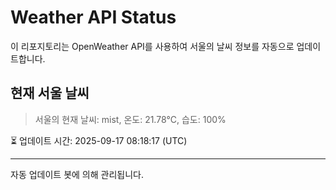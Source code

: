 
# Weather API Status

이 리포지토리는 OpenWeather API를 사용하여 서울의 날씨 정보를 자동으로 업데이트합니다.

## 현재 서울 날씨
> 서울의 현재 날씨: mist, 온도: 21.78°C, 습도: 100%

⏳ 업데이트 시간: 2025-09-17 08:18:17 (UTC)

---
자동 업데이트 봇에 의해 관리됩니다.
